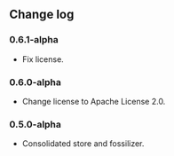 ## Change log

### 0.6.1-alpha

  * Fix license.

### 0.6.0-alpha

  * Change license to Apache License 2.0.

### 0.5.0-alpha

  * Consolidated store and fossilizer.
